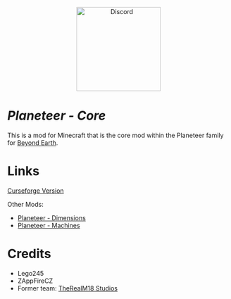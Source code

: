<a href="https://discord.gg/2fNcNGjZt8">
  <p align="center">
      <img src="https://img.shields.io/discord/973473352561852416?    color=blue&label=Discord&logo=discord&logoColor=ffffff&style=for-the-badge" alt="Discord" width="191"/> 
  </p>
</a>

# *Planeteer - Core* 

This is a mod for Minecraft that is the core mod within the Planeteer family for [Beyond Earth](https://www.curseforge.com/minecraft/mc-mods/beyond-earth).

# Links

[Curseforge Version](https://www.curseforge.com/minecraft/mc-mods/planeteer-core)

Other Mods:
  - [Planeteer - Dimensions](https://www.curseforge.com/minecraft/mc-mods/planeteer-dimensions)
  - [Planeteer - Machines](https://www.curseforge.com/minecraft/mc-mods/planeteer-machines)

# Credits #

- Lego245
- ZAppFireCZ
- Former team: [TheRealM18 Studios](https://therealm18studios.com)
